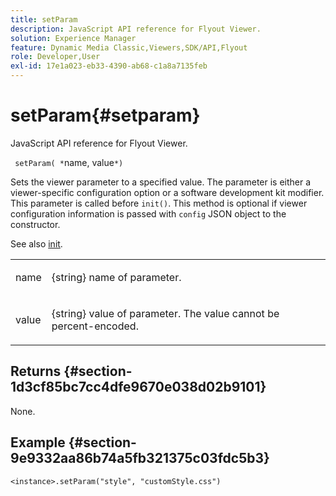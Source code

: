 ```yaml
---
title: setParam
description: JavaScript API reference for Flyout Viewer.
solution: Experience Manager
feature: Dynamic Media Classic,Viewers,SDK/API,Flyout
role: Developer,User
exl-id: 17e1a023-eb33-4390-ab68-c1a8a7135feb
---
```

# setParam{#setparam}

JavaScript API reference for Flyout Viewer.

 ` setParam( *`name, value`*)`

Sets the viewer parameter to a specified value. The parameter is either a viewer-specific configuration option or a software development kit modifier. This parameter is called before `init()`. This method is optional if viewer configuration information is passed with `config` JSON object to the constructor.

See also [init](../../../c-html5-s7-aem-asset-viewers/c-html5-flyout-viewer-20-about/c-html5-flyout-viewer-20-javascriptapiref/r-html5-flyout-viewer-20-javascriptapiref-init.md#reference-8651640683fc4a538bfb660709d1a463).

<table id="table_896DFF34A68A403DB93A6D597461A573"> 
 <tbody> 
  <tr> 
   <td colname="col1"> <p> <span class="codeph"> <span class="varname"> name </span> </span> </p> </td> 
   <td colname="col2"> <p> <span class="codeph"> {string} </span> name of parameter. </p> </td> 
  </tr> 
  <tr> 
   <td colname="col1"> <p> <span class="codeph"> <span class="varname"> value </span> </span> </p> </td> 
   <td colname="col2"> <p> <span class="codeph"> {string} </span> value of parameter. The value cannot be percent-encoded. </p> </td> 
  </tr> 
 </tbody> 
</table>

## Returns {#section-1d3cf85bc7cc4dfe9670e038d02b9101}

None.

## Example {#section-9e9332aa86b74a5fb321375c03fdc5b3}

```
<instance>.setParam("style", "customStyle.css")
```
